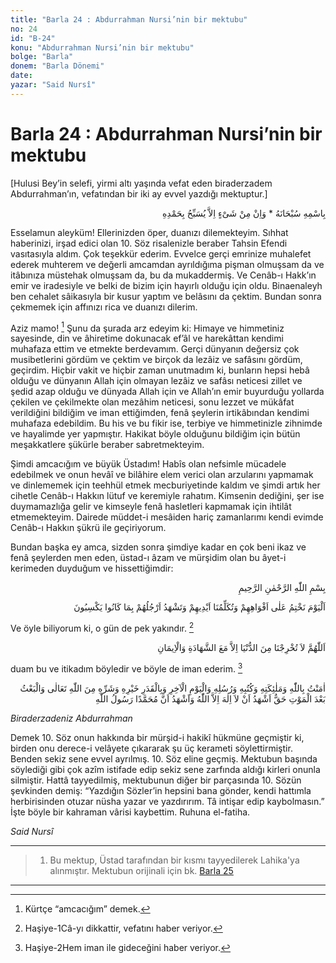 ```yaml
---
title: "Barla 24 : Abdurrahman Nursi’nin bir mektubu"
no: 24
id: "B-24"
konu: "Abdurrahman Nursi’nin bir mektubu"
bolge: "Barla"
donem: "Barla Dönemi"
date: 
yazar: "Said Nursî"
---
```


# Barla 24 : Abdurrahman Nursi’nin bir mektubu

<p class="takdim">[Hulusi Bey’in selefi, yirmi altı yaşında vefat eden biraderzadem Abdurrahman’ın, vefatından bir iki ay evvel yazdığı mektuptur.]</p>

<p class="arabic" dir="rtl" title="Meal: “Subhân Allah’ın adıyla” * “Hiçbir şey yoktur ki O'nu hamd ile tesbih etmesin” [İsrâ 17:44]">بِاسْمِهِ سُبْحَانَهُ * وَاِنْ مِنْ شَىْءٍ اِلاَّ يُسَبِّحُ بِحَمْدِهِ</p>

Esselamun aleyküm! Ellerinizden öper, duanızı dilemekteyim. Sıhhat haberinizi, irşad edici olan 10. Söz risalenizle beraber Tahsin Efendi vasıtasıyla aldım. Çok teşekkür ederim. Evvelce gerçi emrinize muhalefet ederek muhterem ve değerli amcamdan ayrıldığıma pişman olmuşsam da ve itâbınıza müstehak olmuşsam da, bu da mukaddermiş. Ve Cenâb-ı Hakk’ın emir ve iradesiyle ve belki de bizim için hayırlı olduğu için oldu. Binaenaleyh ben cehalet sâikasıyla bir kusur yaptım ve belâsını da çektim. Bundan sonra çekmemek için affınızı rica ve duanızı dilerim.

Aziz mamo! [^1] Şunu da şurada arz edeyim ki: Himaye ve himmetiniz sayesinde, din ve âhiretime dokunacak ef’âl ve harekâttan kendimi muhafaza ettim ve etmekte berdevamım. Gerçi dünyanın değersiz çok musibetlerini gördüm ve çektim ve birçok da lezâiz ve safâsını gördüm, geçirdim. Hiçbir vakit ve hiçbir zaman unutmadım ki, bunların hepsi hebâ olduğu ve dünyanın Allah için olmayan lezâiz ve safâsı neticesi zillet ve şedid azap olduğu ve dünyada Allah için ve Allah’ın emir buyurduğu yollarda çekilen ve çekilmekte olan mezâhim neticesi, sonu lezzet ve mükâfat verildiğini bildiğim ve iman ettiğimden, fenâ şeylerin irtikâbından kendimi muhafaza edebildim. Bu his ve bu fikir ise, terbiye ve himmetinizle zihnimde ve hayalimde yer yapmıştır. Hakikat böyle olduğunu bildiğim için bütün meşakkatlere şükürle beraber sabretmekteyim.

Şimdi amcacığım ve büyük Üstadım! Habîs olan nefsimle mücadele edebilmek ve onun hevâî ve bilâhire elem verici olan arzularını yapmamak ve dinlememek için teehhül etmek mecburiyetinde kaldım ve şimdi artık her cihetle Cenâb-ı Hakkın lütuf ve keremiyle rahatım. Kimsenin dediğini, şer ise duymamazlığa gelir ve kimseyle fenâ hasletleri kapmamak için ihtilât etmemekteyim. Dairede müddet-i mesâiden hariç zamanlarımı kendi evimde Cenâb-ı Hakkın şükrü ile geçiriyorum.

Bundan başka ey amca, sizden sonra şimdiye kadar en çok beni ikaz ve fenâ şeylerden men eden, üstad-ı âzam ve mürşidim olan bu âyet-i kerimeden duyduğum ve hissettiğimdir:

<p class="arabic" dir="rtl" title="Meal: “Rahman ve Rahîm olan Allah’ın adıyla.”">بِسْمِ اللّٰهِ الرَّحْمٰنِ الرَّحِيمِ</p>

<p class="arabic" dir="rtl" title="Meal: “O gün onların ağızlarını mühürleriz; elleri bize onların yaptıklarını anlatır, ayakları kazandıkları günahlara şahitlik eder.” [Yâsin 36:65]">اَلْيَوْمَ نَخْتِمُ عَلٰى اَفْوَاهِهِمْ وَتُكَلِّمُنَا اَيْدِيهِمْ وَتَشْهَدُ اَرْجُلُهُمْ بِمَا كَانُوا يَكْسِبُونَ</p>

Ve öyle biliyorum ki, o gün de pek yakındır. [^2]

<p class="arabic" dir="rtl" title="Meal: “Allah’ım, bizi bu dünyadan şehadetsiz ve imansız çıkarma.”">اَللّٰهُمَّ لاَ تُخْرِجْنَا مِنَ الدُّنْيَا اِلاَّ مَعَ الشَّهَادَةِ وَالْاِيمَانِ</p>

duam bu ve itikadım böyledir ve böyle de iman ederim. [^3]

<p class="arabic" dir="rtl" title="Meal: “Allah’a inandım, meleklerine inandım, kitaplarına inandım, peygamberlerine inandım, âhiret gününe inandım, iyiliğin de kötülüğün de Allah tarafından geldiğine inandım, öldükten sonra dirilmenin hak olduğuna inandım. Ben şehâdet ederim ki, Allah’tan başka bir ilâh yoktur, yine ben şehadet ederim ki, Muhammed (a.s.m.) Allah’ın kulu ve peygamberidir.” [^4]">اٰمَنْتُ بِاللّٰهِ وَمَلٰئِكَتِهِ وَكُتُبِهِ وَرُسُلِهِ وَالْيَوْمِ الْآخِرِ وَبِالْقَدَرِ خَيْرِهِ وَشَرِّهِ مِنَ اللّٰهِ تَعَالٰى وَالْبَعْثُ بَعْدَ الْمَوْتِ حَقٌّ اَشْهَدُ اَنْ لاَ اِلٰهَ اِلاَّ اللّٰهُ وَاَشْهَدُ اَنَّ مُحَمَّدًا رَسُولُ اللّٰهِ</p>

*Biraderzadeniz*
*Abdurrahman*

Demek 10. Söz onun hakkında bir mürşid-i hakikî hükmüne geçmiştir ki, birden onu derece-i velâyete çıkararak şu üç kerameti söylettirmiştir. Benden sekiz sene evvel ayrılmış. 10. Söz eline geçmiş. Mektubun başında söylediği gibi çok azîm istifade edip sekiz sene zarfında aldığı kirleri onunla silmiştir. Hattâ tayyedilmiş, mektubunun diğer bir parçasında 10. Sözün şevkinden demiş: “Yazdığın Sözler’in hepsini bana gönder, kendi hattımla herbirisinden otuzar nüsha yazar ve yazdırırım. Tâ intişar edip kaybolmasın.” İşte böyle bir kahraman vârisi kaybettim. Ruhuna el-fatiha.

*Said Nursî*

***

> 1. Bu mektup, Üstad tarafından bir kısmı tayyedilerek Lahika'ya alınmıştır. Mektubun orijinali için bk. [Barla 25](B-25.md)

***
[^1]: Kürtçe “amcacığım” demek.
[^2]: Haşiye-1Câ-yı dikkattir, vefatını haber veriyor.
[^3]: Haşiye-2Hem iman ile gideceğini haber veriyor.
[^4]: Haşiye-3Âhir nefesteki kelimat-ı imaniyeyi âhir-i mektubunda zikretmesi, dünyadan kahramancasına imanını kurtarıp öyle gideceğine işaret eder.
